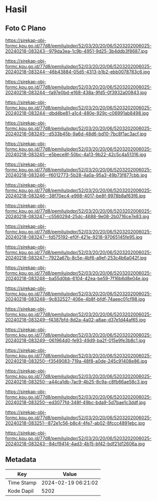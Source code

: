 # Hasil

## Foto C Plano

https://sirekap-obj-formc.kpu.go.id/77d8/pemilu/pdpr/52/03/20/20/06/5203202006025-20240218-083243--979da3ea-1c9b-4951-9d25-3b4ddb3f8687.jpg

https://sirekap-obj-formc.kpu.go.id/77d8/pemilu/pdpr/52/03/20/20/06/5203202006025-20240218-083244--46b43884-05d5-4313-b1b2-ebb0078783c6.jpg

https://sirekap-obj-formc.kpu.go.id/77d8/pemilu/pdpr/52/03/20/20/06/5203202006025-20240218-083244--fa97e0bd-e168-438a-9fd5-0f3932a00843.jpg

https://sirekap-obj-formc.kpu.go.id/77d8/pemilu/pdpr/52/03/20/20/06/5203202006025-20240218-083244--dbd4be81-a1c4-480e-929c-c06991ab8498.jpg

https://sirekap-obj-formc.kpu.go.id/77d8/pemilu/pdpr/52/03/20/20/06/5203202006025-20240218-083245--d533b45b-9a6d-48d6-bd10-7bc8f1ac3acf.jpg

https://sirekap-obj-formc.kpu.go.id/77d8/pemilu/pdpr/52/03/20/20/06/5203202006025-20240218-083245--e5bece8f-50bc-4a13-9b22-42c5c4a51316.jpg

https://sirekap-obj-formc.kpu.go.id/77d8/pemilu/pdpr/52/03/20/20/06/5203202006025-20240218-083246--f6012773-5b28-4a0a-95a3-49b73f877cbb.jpg

https://sirekap-obj-formc.kpu.go.id/77d8/pemilu/pdpr/52/03/20/20/06/5203202006025-20240218-083246--38f70ec4-e998-4017-be8f-9978b8af63f6.jpg

https://sirekap-obj-formc.kpu.go.id/77d8/pemilu/pdpr/52/03/20/20/06/5203202006025-20240218-083247--c5560294-25dc-4688-9e08-2b0716ce7e83.jpg

https://sirekap-obj-formc.kpu.go.id/77d8/pemilu/pdpr/52/03/20/20/06/5203202006025-20240218-083247--fd575192-ef0f-421e-9218-97065145fe95.jpg

https://sirekap-obj-formc.kpu.go.id/77d8/pemilu/pdpr/52/03/20/20/06/5203202006025-20240218-083247--7922a67b-8c5e-4bf6-a9ef-253c4b6a042f.jpg

https://sirekap-obj-formc.kpu.go.id/77d8/pemilu/pdpr/52/03/20/20/06/5203202006025-20240218-083248--ba55d0bb-6104-42ea-be59-7f16b6d8e04e.jpg

https://sirekap-obj-formc.kpu.go.id/77d8/pemilu/pdpr/52/03/20/20/06/5203202006025-20240218-083248--9c832527-406e-4b8f-bfdf-74aeec01cf98.jpg

https://sirekap-obj-formc.kpu.go.id/77d8/pemilu/pdpr/52/03/20/20/06/5203202006025-20240218-083249--f4387bfd-8d2a-4a02-a8ae-d37e1d44af65.jpg

https://sirekap-obj-formc.kpu.go.id/77d8/pemilu/pdpr/52/03/20/20/06/5203202006025-20240218-083249--061964d0-fe93-49d9-ba2f-015e9fe3b8c1.jpg

https://sirekap-obj-formc.kpu.go.id/77d8/pemilu/pdpr/52/03/20/20/06/5203202006025-20240218-083250--f3549083-719a-48f8-a0de-245c91408e86.jpg

https://sirekap-obj-formc.kpu.go.id/77d8/pemilu/pdpr/52/03/20/20/06/5203202006025-20240218-083250--a44ca1db-7ac9-4b25-8c9a-c8fb66ae58c3.jpg

https://sirekap-obj-formc.kpu.go.id/77d8/pemilu/pdpr/52/03/20/20/06/5203202006025-20240218-083250--ed3077fd-348f-49bc-bda9-5d7bae1c3ddf.jpg

https://sirekap-obj-formc.kpu.go.id/77d8/pemilu/pdpr/52/03/20/20/06/5203202006025-20240218-083251--872e1c56-b8c4-4fe7-ab02-8fccc4891ebc.jpg

https://sirekap-obj-formc.kpu.go.id/77d8/pemilu/pdpr/52/03/20/20/06/5203202006025-20240218-083243--84cf9414-4ad3-4b15-bf42-bdf21d12606a.jpg


## Metadata

| Key        | Value               |
| ---------- | ------------------- |
| Time Stamp | 2024-02-19 06:21:02 |
| Kode Dapil | 5202                |




